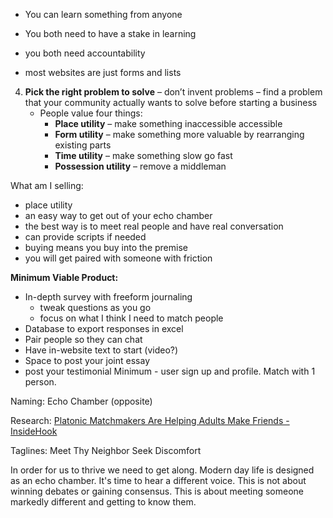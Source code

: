 - You can learn something from anyone
- You both need to have a stake in learning
- you both need accountability

- most websites are just forms and lists

4.  **Pick the right problem to solve** – don’t invent problems – find a problem that your community actually wants to solve before starting a business
    -   People value four things:
        -   **Place utility** – make something inaccessible accessible
        -   **Form utility** – make something more valuable by rearranging existing parts
        -   **Time utility** – make something slow go fast
        -   **Possession utility** – remove a middleman

What am I selling:
- place utility
- an easy way to get out of your echo chamber
- the best way is to meet real people and have real conversation
- can provide scripts if needed
- buying means you buy into the premise
- you will get paired with someone with friction

**Minimum Viable Product:**
- In-depth survey with freeform journaling
	- tweak questions as you go
	- focus on what I think I need to match people
- Database to export responses in excel
- Pair people so they can chat
- Have in-website text to start (video?)
- Space to post your joint essay
- post your testimonial
Minimum - user sign up and profile. Match with 1 person.

Naming:
Echo Chamber (opposite)


Research:
[Platonic Matchmakers Are Helping Adults Make Friends - InsideHook](https://www.insidehook.com/daily_brief/news-opinion/platonic-matchmakers-are-helping-adults-make-friends)

Taglines: Meet Thy Neighbor
Seek Discomfort

In order for us to thrive we need to get along. Modern day life is designed as an echo chamber. It's time to hear a different voice. This is not about winning debates or gaining consensus. This is about meeting someone markedly different and getting to know them. 